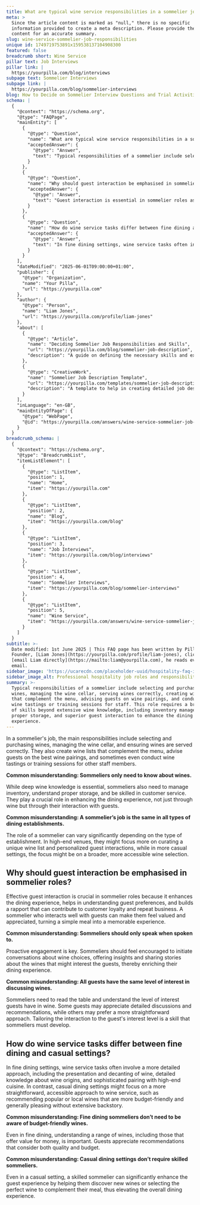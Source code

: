 ```yaml
---
title: What are typical wine service responsibilities in a sommelier job description?
meta: >
  Since the article content is marked as "null," there is no specific
  information provided to create a meta description. Please provide the article
  content for an accurate summary.
slug: wine-service-sommelier-job-responsibilities
unique id: 1749719753891x159538137104908300
featured: false
breadcrumb short: Wine Service
pillar text: Job Interviews
pillar link: |
  https://yourpilla.com/blog/interviews
subpage text: Sommelier Interviews
subpage link: |
  https://yourpilla.com/blog/sommelier-interviews
blog: How to Decide on Sommelier Interview Questions and Trial Activities
schema: |
  {
    "@context": "https://schema.org",
    "@type": "FAQPage",
    "mainEntity": [
      {
        "@type": "Question",
        "name": "What are typical wine service responsibilities in a sommelier job description?",
        "acceptedAnswer": {
          "@type": "Answer",
          "text": "Typical responsibilities of a sommelier include selecting and purchasing wines, managing the wine cellar, serving wines correctly, creating wine lists that complement the menu, advising guests on wine pairings, and conducting wine tastings or training sessions for staff. This role requires a broad set of skills beyond extensive wine knowledge, including inventory management, proper storage, and superior guest interaction to enhance the dining experience."
        }
      },
      {
        "@type": "Question",
        "name": "Why should guest interaction be emphasised in sommelier roles?",
        "acceptedAnswer": {
          "@type": "Answer",
          "text": "Guest interaction is essential in sommelier roles as it enhances the dining experience, aids in understanding guest preferences, and builds rapport that can contribute to customer loyalty and repeat business. A sommelier proficient in engaging with guests not only shares knowledge about wines but also ensures that guests feel valued and appreciated, which can transform a simple meal into a memorable experience."
        }
      },
      {
        "@type": "Question",
        "name": "How do wine service tasks differ between fine dining and casual settings?",
        "acceptedAnswer": {
          "@type": "Answer",
          "text": "In fine dining settings, wine service tasks often involve detailed presentation and decanting of wines, thorough knowledge about wine origins, and sophisticated pairing with gourmet dishes. Conversely, in casual dining settings, the focus is generally on a straightforward approach to wine service, recommending popular or local wines that are budget-friendly and universally appealing without requiring an extensive backstory."
        }
      }
    ],
    "dateModified": "2025-06-01T09:00:00+01:00",
    "publisher": {
      "@type": "Organization",
      "name": "Your Pilla",
      "url": "https://yourpilla.com"
    },
    "author": {
      "@type": "Person",
      "name": "Liam Jones",
      "url": "https://yourpilla.com/profile/liam-jones"
    },
    "about": [
      {
        "@type": "Article",
        "name": "Deciding Sommelier Job Responsibilities and Skills",
        "url": "https://yourpilla.com/blog/sommelier-job-description",
        "description": "A guide on defining the necessary skills and experience required from a sommelier."
      },
      {
        "@type": "CreativeWork",
        "name": "Sommelier Job Description Template",
        "url": "https://yourpilla.com/templates/sommelier-job-description",
        "description": "A template to help in creating detailed job descriptions for sommelier positions in various dining settings."
      }
    ],
    "inLanguage": "en-GB",
    "mainEntityOfPage": {
      "@type": "WebPage",
      "@id": "https://yourpilla.com/answers/wine-service-sommelier-job-responsibilities"
    }
  }
breadcrumb_schema: |
  {
    "@context": "https://schema.org",
    "@type": "BreadcrumbList",
    "itemListElement": [
      {
        "@type": "ListItem",
        "position": 1,
        "name": "Home",
        "item": "https://yourpilla.com"
      },
      {
        "@type": "ListItem",
        "position": 2,
        "name": "Blog",
        "item": "https://yourpilla.com/blog"
      },
      {
        "@type": "ListItem",
        "position": 3,
        "name": "Job Interviews",
        "item": "https://yourpilla.com/blog/interviews"
      },
      {
        "@type": "ListItem",
        "position": 4,
        "name": "Sommelier Interviews",
        "item": "https://yourpilla.com/blog/sommelier-interviews"
      },
      {
        "@type": "ListItem",
        "position": 5,
        "name": "Wine Service",
        "item": "https://yourpilla.com/answers/wine-service-sommelier-job-responsibilities"
      }
    ]
  }
subtitle: >-
  Date modified: 1st June 2025 | This FAQ page has been written by Pilla
  Founder, [Liam Jones](https://yourpilla.com/profile/liam-jones), click to
  [email Liam directly](https://mailto:liam@yourpilla.com), he reads every
  email.
sidebar_image: 'https://ucarecdn.com/placeholder-uuid/hospitality-faq-image.jpg'
sidebar_image_alt: Professional hospitality job roles and responsibilities
summary: >-
  Typical responsibilities of a sommelier include selecting and purchasing
  wines, managing the wine cellar, serving wines correctly, creating wine lists
  that complement the menu, advising guests on wine pairings, and conducting
  wine tastings or training sessions for staff. This role requires a broad set
  of skills beyond extensive wine knowledge, including inventory management,
  proper storage, and superior guest interaction to enhance the dining
  experience.
---
```

In a sommelier's job, the main responsibilities include selecting and purchasing wines, managing the wine cellar, and ensuring wines are served correctly. They also create wine lists that complement the menu, advise guests on the best wine pairings, and sometimes even conduct wine tastings or training sessions for other staff members.

**Common misunderstanding: Sommeliers only need to know about wines.**

While deep wine knowledge is essential, sommeliers also need to manage inventory, understand proper storage, and be skilled in customer service. They play a crucial role in enhancing the dining experience, not just through wine but through their interaction with guests.

**Common misunderstanding: A sommelier’s job is the same in all types of dining establishments.**

The role of a sommelier can vary significantly depending on the type of establishment. In high-end venues, they might focus more on curating a unique wine list and personalized guest interactions, while in more casual settings, the focus might be on a broader, more accessible wine selection.

## Why should guest interaction be emphasised in sommelier roles?

Effective guest interaction is crucial in sommelier roles because it enhances the dining experience, helps in understanding guest preferences, and builds a rapport that can contribute to customer loyalty and repeat business. A sommelier who interacts well with guests can make them feel valued and appreciated, turning a simple meal into a memorable experience.

**Common misunderstanding: Sommeliers should only speak when spoken to.**

Proactive engagement is key. Sommeliers should feel encouraged to initiate conversations about wine choices, offering insights and sharing stories about the wines that might interest the guests, thereby enriching their dining experience.

**Common misunderstanding: All guests have the same level of interest in discussing wines.**

Sommeliers need to read the table and understand the level of interest guests have in wine. Some guests may appreciate detailed discussions and recommendations, while others may prefer a more straightforward approach. Tailoring the interaction to the guest's interest level is a skill that sommeliers must develop.

## How do wine service tasks differ between fine dining and casual settings?

In fine dining settings, wine service tasks often involve a more detailed approach, including the presentation and decanting of wine, detailed knowledge about wine origins, and sophisticated pairing with high-end cuisine. In contrast, casual dining settings might focus on a more straightforward, accessible approach to wine service, such as recommending popular or local wines that are more budget-friendly and generally pleasing without extensive backstory.

**Common misunderstanding: Fine dining sommeliers don’t need to be aware of budget-friendly wines.**

Even in fine dining, understanding a range of wines, including those that offer value for money, is important. Guests appreciate recommendations that consider both quality and budget.

**Common misunderstanding: Casual dining settings don’t require skilled sommeliers.**

Even in a casual setting, a skilled sommelier can significantly enhance the guest experience by helping them discover new wines or selecting the perfect wine to complement their meal, thus elevating the overall dining experience.
